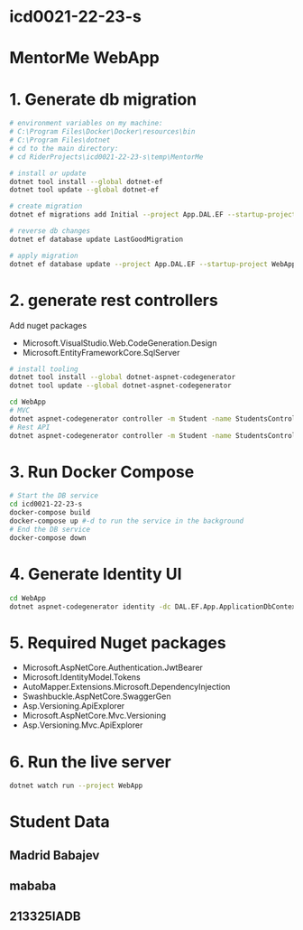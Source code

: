 # icd0021-22-23-s

# MentorMe WebApp

# 1. Generate db migration

~~~bash
# environment variables on my machine: 
# C:\Program Files\Docker\Docker\resources\bin  
# C:\Program Files\dotnet 
# cd to the main directory: 
# cd RiderProjects\icd0021-22-23-s\temp\MentorMe

# install or update
dotnet tool install --global dotnet-ef
dotnet tool update --global dotnet-ef

# create migration
dotnet ef migrations add Initial --project App.DAL.EF --startup-project WebApp --context ApplicationDbContext 

# reverse db changes
dotnet ef database update LastGoodMigration

# apply migration
dotnet ef database update --project App.DAL.EF --startup-project WebApp --context ApplicationDbContext 
~~~

# 2. generate rest controllers

Add nuget packages
- Microsoft.VisualStudio.Web.CodeGeneration.Design
- Microsoft.EntityFrameworkCore.SqlServer
~~~bash
# install tooling
dotnet tool install --global dotnet-aspnet-codegenerator
dotnet tool update --global dotnet-aspnet-codegenerator

cd WebApp
# MVC
dotnet aspnet-codegenerator controller -m Student -name StudentsController -outDir Controllers -dc ApplicationDbContext  -udl --referenceScriptLibraries -f
# Rest API
dotnet aspnet-codegenerator controller -m Student -name StudentsController -outDir ApiControllers -api -dc ApplicationDbContext -udl -f
~~~

# 3. Run Docker Compose

~~~bash
# Start the DB service 
cd icd0021-22-23-s
docker-compose build
docker-compose up #-d to run the service in the background
# End the DB service
docker-compose down
~~~

# 4. Generate Identity UI

~~~bash
cd WebApp
dotnet aspnet-codegenerator identity -dc DAL.EF.App.ApplicationDbContext --userClass AppUser -f 
~~~

# 5. Required Nuget packages
* Microsoft.AspNetCore.Authentication.JwtBearer
* Microsoft.IdentityModel.Tokens
* AutoMapper.Extensions.Microsoft.DependencyInjection
* Swashbuckle.AspNetCore.SwaggerGen
* Asp.Versioning.ApiExplorer
* Microsoft.AspNetCore.Mvc.Versioning
* Asp.Versioning.Mvc.ApiExplorer

# 6. Run the live server

~~~bash
dotnet watch run --project WebApp
~~~

# Student Data

## Madrid Babajev

## mababa

## 213325IADB
